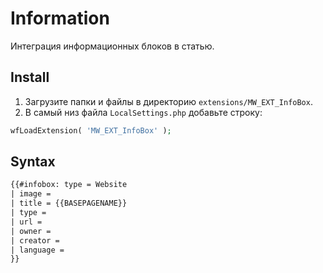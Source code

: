 # Information

Интеграция информационных блоков в статью.

## Install

1. Загрузите папки и файлы в директорию `extensions/MW_EXT_InfoBox`.
2. В самый низ файла `LocalSettings.php` добавьте строку:

```php
wfLoadExtension( 'MW_EXT_InfoBox' );
```

## Syntax

```html
{{#infobox: type = Website
| image =
| title = {{BASEPAGENAME}}
| type =
| url =
| owner =
| creator =
| language =
}}
```

